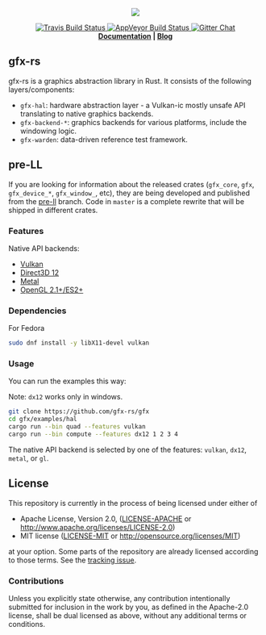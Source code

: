 <p align="center">
  <img src="info/logo.png">
</p>
<p align="center">
  <!--a href="https://docs.rs/gfx-hal">
      <img src="https://docs.rs/gfx-hal/badge.svg" alt="Documentation on docs.rs">
  </a-->
  <a href="https://travis-ci.org/gfx-rs/gfx">
      <img src="https://img.shields.io/travis/gfx-rs/gfx/master.svg?style=flat-square" alt="Travis Build Status">
  </a>
  <a href="https://ci.appveyor.com/project/kvark/gfx">
      <img src="https://ci.appveyor.com/api/projects/status/ryn5ee3aumpmbw5l?svg=true" alt="AppVeyor Build Status">
  </a>
  <!--a href="https://crates.io/crates/gfx-hal">
      <img src="http://img.shields.io/crates/v/gfx-hal.svg?label=gfx-hal" alt = "gfx-hal on crates.io">
  </a-->
  <a href="https://gitter.im/gfx-rs/gfx">
    <img src="https://img.shields.io/badge/GITTER-join%20chat-green.svg?style=flat-square" alt="Gitter Chat">
  </a>
  <br>
  <strong><a href="https://docs.rs/gfx">Documentation</a> | <a href="http://gfx-rs.github.io/">Blog</a> </strong>
</p>

## gfx-rs

gfx-rs is a graphics abstraction library in Rust. It consists of the following layers/components:
- `gfx-hal`: hardware abstraction layer - a Vulkan-ic mostly unsafe API translating to native graphics backends.
- `gfx-backend-*`: graphics backends for various platforms, include the windowing logic.
- `gfx-warden`: data-driven reference test framework.

## pre-LL

If you are looking for information about the released crates (`gfx_core`, `gfx`, `gfx_device_*`, `gfx_window_`, etc), they are being developed and published from the [pre-ll](https://github.com/gfx-rs/gfx/tree/pre-ll) branch. Code in `master` is a complete rewrite that will be shipped in different crates.

### Features

Native API backends:
- [Vulkan](src/backend/vulkan)
- [Direct3D 12](src/backend/dx12)
- [Metal](src/backend/metal)
- [OpenGL 2.1+/ES2+](src/backend/gl)

### Dependencies

For Fedora
``` bash
sudo dnf install -y libX11-devel vulkan
```
### Usage

You can run the examples this way:

Note: ```dx12``` works only in windows.

```bash
git clone https://github.com/gfx-rs/gfx
cd gfx/examples/hal
cargo run --bin quad --features vulkan
cargo run --bin compute --features dx12 1 2 3 4
```
The native API backend is selected by one of the features: `vulkan`, `dx12`, `metal`, or `gl`.

## License
[License]: #license

This repository is currently in the process of being licensed under either of

* Apache License, Version 2.0, ([LICENSE-APACHE](LICENSE-APACHE) or http://www.apache.org/licenses/LICENSE-2.0)
* MIT license ([LICENSE-MIT](LICENSE-MIT) or http://opensource.org/licenses/MIT)

at your option. Some parts of the repository are already licensed according to those terms. See the [tracking issue](https://github.com/gfx-rs/gfx/issues/847).

### Contributions

Unless you explicitly state otherwise, any contribution intentionally submitted for inclusion in the work by you, as defined in the Apache-2.0 license, shall be dual licensed as above, without any additional terms or conditions.
